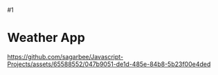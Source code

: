 #1
<h1>Weather App</h1>

https://github.com/sagarbee/Javascript-Projects/assets/65588552/047b9051-de1d-485e-84b8-5b23f00e4ded
